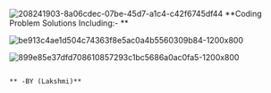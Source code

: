 ![208241903-8a06cdec-07be-45d7-a1c4-c42f6745df44](https://github.com/Lakshmi512/stratascratch/assets/108252202/615f7965-65ba-4733-b904-70488d19cf2c)
 **Coding Problem Solutions Including:- **
 
![be913c4ae1d504c74363f8e5ac0a4b5560309b84-1200x800](https://github.com/Lakshmi512/stratascratch/assets/108252202/948088ce-0fda-465b-9c3d-19a6df324785)

 ![899e85e37dfd708610857293c1bc5686a0ac0fa5-1200x800](https://github.com/Lakshmi512/stratascratch/assets/108252202/04f5157e-86fe-4761-b685-905e04d8c6f5)


                                                                                                           ** -BY (Lakshmi)**
